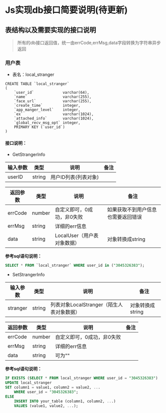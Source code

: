 # Js实现db接口简要说明(待更新)
## 表结构以及需要实现的接口说明
>所有的db接口返回值，统一由errCode,errMsg,data字段转换为字符串异步返回
### 用户表
- 表名：local_stranger
```sqlite
CREATE TABLE `local_stranger`
(
    `user_id`             varchar(64),
    `name`                varchar(255),
    `face_url`            varchar(255),
    `create_time`         integer,
    `app_manger_level`    integer,
    `ex`                  varchar(1024),
    `attached_info`       varchar(1024),
    `global_recv_msg_opt` integer,
    PRIMARY KEY (`user_id`)
)
```

#### 接口说明：
- GetStrangerInfo

| 输入参数   | 类型     | 说明           | 备注 |
|--------|--------|--------------|----|
| userID | string | 用户ID列表(列表对象) |    |

| 返回参数    | 类型     | 说明                 | 备注                |
|---------|--------|--------------------|-------------------|
| errCode | number | 自定义即可，0成功，非0失败     | 如果获取不到用户信息也需要返回错误 |
| errMsg  | string | 详细的err信息           |                   |
| data    | string | LocalUser（用户表对象数据） | 对象转换成string       |

**参考sql语句说明：**

```sql
SELECT * FROM `local_stranger` WHERE user_id in ("3045326383");
```


- SetStrangerInfo

| 输入参数     | 类型     | 说明                          | 备注               |
|----------|--------|-----------------------------|------------------|
| stranger | string | 列表对象LocalStranger（陌生人表对象数据） | 对象转换成string      |

| 返回参数    | 类型     | 说明             | 备注 |
|---------|--------|----------------|----|
| errCode | number | 自定义即可，0成功，非0失败 |    |
| errMsg  | string | 详细的err信息       |    |
| data    | string | 可为""           |    |
**参考sql语句说明：**

```sql
IF EXISTS (SELECT * FROM local_stranger WHERE user_id = "3045326383")
UPDATE local_stranger
SET column1 = value1, column2 = value2, ...
    WHERE user_id = "3045326383";
ELSE 
    INSERT INTO your_table (column1, column2, ...)
    VALUES (value1, value2, ...);
```

